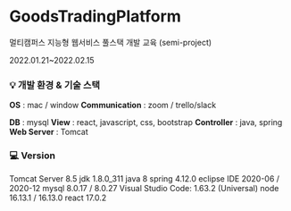 # GoodsTradingPlatform

멀티캠퍼스 지능형 웹서비스 풀스택 개발 교육 (semi-project)

2022.01.21~2022.02.15

### 💡 개발 환경 & 기술 스택

**OS** : mac / window
**Communication** : zoom / trello/slack

**DB** : mysql
**View** : react, javascript, css, bootstrap
**Controller** : java, spring
**Web Server** : Tomcat

### 💻 Version

Tomcat Server 8.5
jdk 1.8.0_311
java 8 
spring 4.12.0
eclipse IDE 2020-06 / 2020-12
mysql 8.0.17 / 8.0.27
Visual Studio Code: 1.63.2 (Universal)
node 16.13.1 / 16.13.0
react 17.0.2

